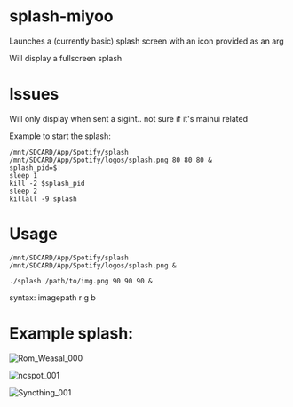 # splash-miyoo
Launches a (currently basic) splash screen with an icon provided as an arg

Will display a fullscreen splash

# Issues
Will only display when sent a sigint.. not sure if it's mainui related

Example to start the splash:

```
/mnt/SDCARD/App/Spotify/splash /mnt/SDCARD/App/Spotify/logos/splash.png 80 80 80 &
splash_pid=$!
sleep 1
kill -2 $splash_pid
sleep 2
killall -9 splash
```

# Usage 
`/mnt/SDCARD/App/Spotify/splash /mnt/SDCARD/App/Spotify/logos/splash.png &`

`./splash /path/to/img.png 90 90 90 &`

syntax: imagepath r g b 


# Example splash:
![Rom_Weasal_000](https://github.com/XK9274/splash-miyoo/assets/47260768/63b174cc-3762-4389-8194-d22ca46676f0)

![ncspot_001](https://github.com/XK9274/splash-miyoo/assets/47260768/5e864a10-556f-465c-9f40-4c230e52a33e)

![Syncthing_001](https://github.com/XK9274/splash-miyoo/assets/47260768/25cabb2e-bd89-4ff5-b083-e827ea1e9b61)

